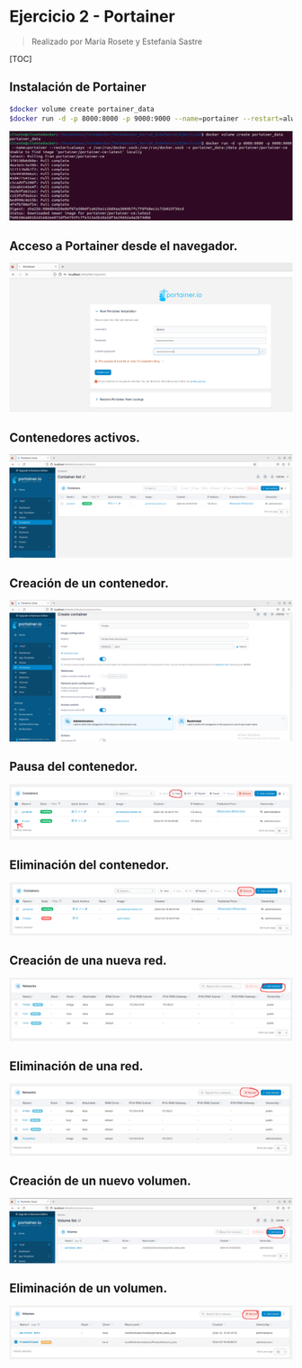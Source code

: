 # Ejercicio 2 - Portainer

> Realizado por María Rosete y Estefanía Sastre

[TOC]

## Instalación de Portainer

```bash
$docker volume create portainer_data
$docker run -d -p 8000:8000 -p 9000:9000 --name=portainer --restart=always -v /var/run/docker.sock:/var/run/docker.sock -v portainer_data:/data portainer/portainer-ce
```

![image-20240219093813026](./Ejercicio2.assets/image-20240219093813026.png)

## Acceso a Portainer desde el navegador.

![image-20240219094108960](./Ejercicio2.assets/image-20240219094108960.png)

## Contenedores activos.

![image-20240219094529244](./Ejercicio2.assets/image-20240219094529244.png)

## Creación de un contenedor.

![image-20240219094723708](./Ejercicio2.assets/image-20240219094723708.png)

## Pausa del contenedor.

![image-20240219094827835](./Ejercicio2.assets/image-20240219094827835.png)

## Eliminación del contenedor.

![image-20240219095015622](./Ejercicio2.assets/image-20240219095015622.png)

## Creación de una nueva red.

![image-20240219095255372](./Ejercicio2.assets/image-20240219095255372.png)

## Eliminación de una red.

![image-20240219095415211](./Ejercicio2.assets/image-20240219095415211.png)

## Creación de un nuevo volumen.

![image-20240219095540088](./Ejercicio2.assets/image-20240219095540088.png)

## Eliminación de un volumen.

![image-20240219095633749](./Ejercicio2.assets/image-20240219095633749.png)